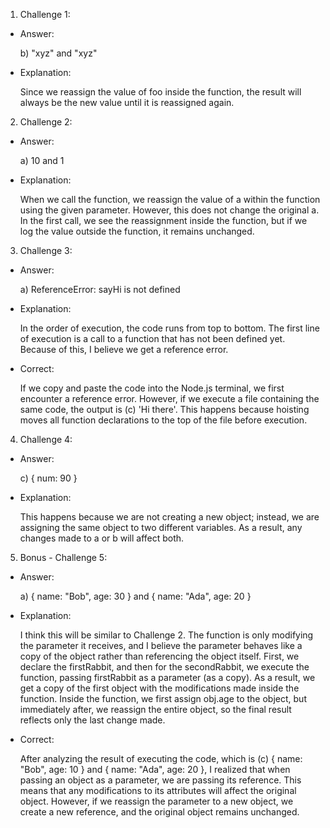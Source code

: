 1. Challenge 1:
  - Answer: 
    
    b) "xyz" and "xyz"
  - Explanation: 

    Since we reassign the value of foo inside the function, the result will always be the new value until it is reassigned again.


2. Challenge 2:
  - Answer:
      
    a) 10 and 1
  - Explanation:

    When we call the function, we reassign the value of a within the function using the given parameter. However, this does not change the original a. In the first call, we see the reassignment inside the function, but if we log the value outside the function, it remains unchanged.


3. Challenge 3:
  - Answer:

    a) ReferenceError: sayHi is not defined
  - Explanation:

    In the order of execution, the code runs from top to bottom. The first line of execution is a call to a function that has not been defined yet. Because of this, I believe we get a reference error.

  - Correct:
    
    If we copy and paste the code into the Node.js terminal, we first encounter a reference error. However, if we execute a file containing the same code, the output is (c) 'Hi there'. This happens because hoisting moves all function declarations to the top of the file before execution.
    

4. Challenge 4:
  - Answer:

    c) { num: 90 }
  - Explanation:

    This happens because we are not creating a new object; instead, we are assigning the same object to two different variables. As a result, any changes made to a or b will affect both.
5. Bonus - Challenge 5:
  - Answer:

    a) { name: "Bob", age: 30 } and { name: "Ada", age: 20 }    
  - Explanation:

    I think this will be similar to Challenge 2. The function is only modifying the parameter it receives, and I believe the parameter behaves like a copy of the object rather than referencing the object itself. First, we declare the firstRabbit, and then for the secondRabbit, we execute the function, passing firstRabbit as a parameter (as a copy). As a result, we get a copy of the first object with the modifications made inside the function. Inside the function, we first assign obj.age to the object, but immediately after, we reassign the entire object, so the final result reflects only the last change made.
- Correct:
    
    After analyzing the result of executing the code, which is (c) { name: "Bob", age: 10 } and { name: "Ada", age: 20 }, I realized that when passing an object as a parameter, we are passing its reference. This means that any modifications to its attributes will affect the original object. However, if we reassign the parameter to a new object, we create a new reference, and the original object remains unchanged.